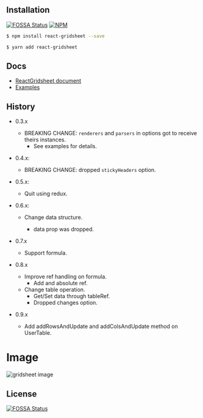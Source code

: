 ## Installation

[![FOSSA Status](https://app.fossa.com/api/projects/git%2Bgithub.com%2Fwalkframe%2Freact-gridsheet.svg?type=shield)](https://app.fossa.com/projects/git%2Bgithub.com%2Fwalkframe%2Freact-gridsheet?ref=badge_shield)
[![NPM](https://nodei.co/npm/react-gridsheet.png?mini=true)](https://www.npmjs.com/package/react-gridsheet)


```sh
$ npm install react-gridsheet --save
```

```sh
$ yarn add react-gridsheet
```
## Docs

- [ReactGridsheet document](https://docs.walkframe.com/products/react-gridsheet/)
- [Examples](https://docs.walkframe.com/products/react-gridsheet/examples/)

## History

- 0.3.x
  - BREAKING CHANGE: `renderers` and `parsers` in options got to receive theirs instances.
    - See examples for details.

- 0.4.x:
  - BREAKING CHANGE: dropped `stickyHeaders` option.

- 0.5.x:
  - Quit using redux.

- 0.6.x:

  - Change data structure.

    - data prop was dropped.

- 0.7.x
  - Support formula.

- 0.8.x
  - Improve ref handling on formula.
    - Add and absolute ref.
  - Change table operation.
    - Get/Set data through tableRef.
    - Dropped changes option.

- 0.9.x
  - Add addRowsAndUpdate and addColsAndUpdate method on UserTable.


# Image
<img src="https://github.com/walkframe/react-gridsheet/raw/master/gridsheet.png" alt="gridsheet image" />

## License
[![FOSSA Status](https://app.fossa.com/api/projects/git%2Bgithub.com%2Fwalkframe%2Freact-gridsheet.svg?type=large)](https://app.fossa.com/projects/git%2Bgithub.com%2Fwalkframe%2Freact-gridsheet?ref=badge_large)
